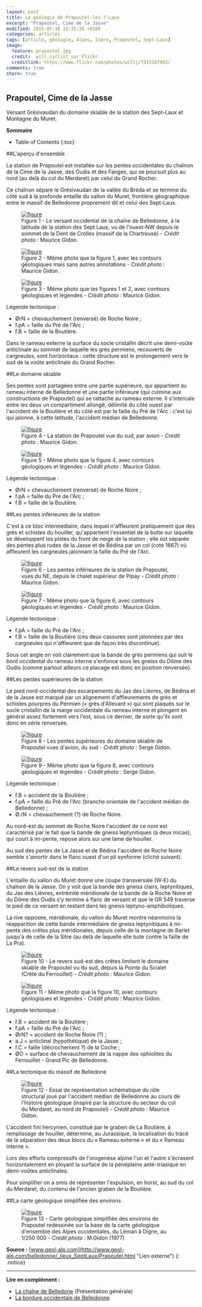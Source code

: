 ```yaml
---
layout: post
title: La géologie de Prapoutel-les-7-Laux
excerpt: "Prapoutel, Cime de la Jasse"
modified: 2015-07-30 15:35:26 +0100
categories: articles
tags: [article, géologie, Alpes, Isère, Prapoutel, Sept-Laux]
image:
  feature: prapoutel.jpg
  credit:  will_cyclist sur Flickr
  creditlink: https://www.flickr.com/photos/willj/7315107962/
comments: true
share: true
---
```

<h2>Prapoutel, Cime de la Jasse</h2>

Versant Grésivaudan du domaine skiable de la station des Sept-Laux et Montagne du Muret.

**Sommaire**

* Table of Contents
{:toc}

##L'aperçu d'ensemble

La station de Prapoutel est installée sur les pentes occidentales du chaînon de la Cime de la Jasse, des Oudis et des Fanges, qui se poursuit plus au nord (au delà du col du Merdaret) par celui du Grand Rocher.

Ce chaînon sépare le Grésivaudan de la vallée du Bréda et se termine du côté sud à la profonde entaille du vallon du Muret, frontière géographique entre le massif de Belledonne proprement dit et celui des Sept-Laux.

<figure>
	<a href="https://farm1.staticflickr.com/520/19487417963_574c10d87d_o.jpg"><img src="http://bit.ly/1fNKvHj" alt="figure" /></a>
	<figcaption>Figure 1 - Le versant occidental de la chaîne de Belledonne, à la latitude de la station des Sept Laux, vu de l'ouest-NW depuis le sommet de la Dent de Crolles (massif de la Chartreuse) - <i>Crédit photo :</i> Maurice Gidon.</figcaption>
</figure>

<figure>
	<a href="https://farm1.staticflickr.com/439/20108409215_435edac043_o.jpg"><img src="http://bit.ly/1fNKHX6" alt="figure" /></a>
	<figcaption>Figure 2 - Même photo que la figure 1, avec les contours géologiques mais sans autres annotations - <i>Crédit photo :</i> Maurice Gidon.</figcaption>
</figure>

<figure>
	<a href="https://farm1.staticflickr.com/441/19487418723_2e4ca021d3_o.jpg"><img src="http://bit.ly/1MWWNIy" alt="figure" /></a>
	<figcaption>Figure 3 - Même photo que les figures 1 et 2, avec contours géologiques et légendes - <i>Crédit photo :</i> Maurice Gidon. </figcaption>
</figure>

Légende tectonique :

- ØrN = chevauchement (renversé) de Roche Noire ;
- f.pA = faille du Pré de l'Arc ;
- f.B = faille de la Boutière.

Dans le rameau externe la surface du socle cristallin décrit une demi-voûte anticlinale au sommet de laquelle les grès permiens, recouverts de cargneules, sont horizontaux : cette structure est le prolongement vers le sud de la voûte anticlinale du Grand Rocher.

##Le domaine skiable

Ses pentes sont partagées entre une partie supérieure, qui appartient au rameau interne de Belledonne et une partie inférieure (qui culmine aux constructions de Prapoutel) qui se rattache au rameau externe. Il s'intercale entre les deux un compartiment allongé, délimité du côté ouest par l'accident de la Boutière et du côté est par la faille du Pré de l'Arc : c'est lui qui jalonne, à cette latitude, l'accident médian de Belledonne.

<figure>
	<a href="https://farm1.staticflickr.com/540/19920303978_86a2c5786d_o.jpg"><img src="http://bit.ly/1LUh8zi" alt="figure" /></a>
	<figcaption>Figure 4 - La station de Prapoutel vue du sud, par avion - <i>Crédit photo :</i> Maurice Gidon.</figcaption>
</figure>

<figure>
	<a href="https://farm4.staticflickr.com/3667/20113863121_64caebe20c_o.jpg"><img src="http://bit.ly/1I6oOfj" alt="figure" /></a>
	<figcaption>Figure 5 - Même photo que la figure 4, avec contours géologiques et légendes - <i>Crédit photo :</i> Maurice Gidon.</figcaption>
</figure>

Légende tectonique :

- ØrN = chevauchement (renversé) de Roche Noire ;
- f.pA = faille du Pré de l'Arc ;
- f.B = faille de la Boutière.

##Les pentes inférieures de la station

C'est à ce bloc intermédiaire, dans lequel n'affleurent pratiquement que des grès et schistes du houiller, qu'appartient l'essentiel de la butte sur laquelle se développent les pistes du front de neige de la station ; elle est séparée des pentes plus rudes de la Jasse et de Bédina par un col (coté 1667) où affleurent les cargneules jalonnant la faille du Pré de l'Arc.

<figure>
	<a href="https://farm4.staticflickr.com/3721/20082117476_44eb53624e_o.jpg"><img src="http://bit.ly/1JUUWAW" alt="figure" /></a>
	<figcaption>Figure 6 - Les pentes inférieures de la station de Prapoutel, vues du NE, depuis le chalet supérieur de Pipay - <i>Crédit photo :</i>  Maurice Gidon.</figcaption>
</figure>

<figure>
	<a href="https://farm1.staticflickr.com/423/19921720839_4f704e8f77_o.jpg"><img src="http://bit.ly/1KEtCtz" alt="figure" /></a>
	<figcaption>Figure 7 - Même photo que la figure 6, avec contours géologiques et légendes - <i>Crédit photo :</i>  Maurice Gidon.</figcaption>
</figure>

Légende tectonique :

- f.pA = faille du Pré de l'Arc ;
- f.B = faille de la Boutière (ces deux cassures sont jalonnées par des cargneules qui n'affleurent que de façon très discontinue).

Sous cet angle on voit clairement que la bande de grès permiens qui suit le bord occidental du rameau interne s'enfonce sous les gneiss du Dôme des Oudis (comme partout ailleurs ce placage est donc en position renversée).

##Les pentes supérieures de la station

Le pied nord-occidental des escarpements du Jas des Lièvres, de Bédina et de la Jasse est marqué par un alignement d'affleurements de grès et schistes pourpres du Permien (« grès d'Allevard ») qui sont plaqués sur le socle cristallin de la marge occidentale du rameau interne et plongent en général assez fortement vers l'est, sous ce dernier, de sorte qu'ils sont donc en série renversée.

<figure>
	<a href="https://farm4.staticflickr.com/3766/19920304978_6384972415_o.jpg"><img src="http://bit.ly/1H9aUW4" alt="figure" /></a>
	<figcaption>Figure 8 - Les pentes supérieures du domaine skiable de Prapoutel vues d'avion, du sud - <i>Crédit photo :</i>  Serge Gidon.</figcaption>
</figure>

<figure>
	<a href="https://farm1.staticflickr.com/383/19487413473_5ec4d56498_o.jpg"><img src="http://bit.ly/1h9PUtm" alt="figure" /></a>
	<figcaption>Figure 9 - Même photo que la figure 8, avec contours géologiques et légendes - <i>Crédit photo :</i>  Serge Gidon.</figcaption>
</figure>

Légende tectonique :

- f.B = accident de la Boutière ;
- f.pA = faille du Pré de l'Arc (branche orientale de l'accident médian de Belledonne) ;
- Ø.rN = chevauchement (?) de Roche Noire.

Au nord-est du sommet de Roche Noire l'accident de ce nom est caractérisé par le fait que la bande de gneiss leptynitiques (à deux micas), qui court à mi-pente, repose alors sur une lame de houiller.

Au sud des pentes de La Jasse et de Bédina l'accident de Roche Noire semble s'amortir dans le flanc ouest d'un pli synforme (cliché suivant).

##Le revers sud-est de la station

L'entaille du vallon du Muret donne une coupe transversale (W-E) du chaînon de la Jasse. On y voit que la bande des gneiss clairs, leptynitiques, du Jas des Lièvres, extrémité méridionale de la bande de la Roche Noire et du Dôme des Oudis s'y termine à flanc de versant et que le GR 549 traverse le pied de ce versant en restant dans les gneiss leptyno-amphiboliques.

La rive opposée, méridionale, du vallon du Muret montre néanmoins la réapparition de cette bande intermédiaire de gneiss leptynitiques à mi-pente des crêtes plus méridionales, depuis celle de la montagne de Barlet jusqu'à de celle de la Sitre (au delà de laquelle elle bute contre la faille de La Pra).

<figure>
	<a href="https://farm4.staticflickr.com/3750/19487412663_f6c6860937_o.jpg"><img src="http://bit.ly/1IwAZDM" alt="figure" /></a>
	<figcaption>Figure 10 - Le revers sud-est des crêtes limitant le domaine skiable de Prapoutel vu du sud, depuis la Pointe du Scialet (Crête du Ferrouillet) - <i>Crédit photo :</i>  Maurice Gidon.</figcaption>
</figure> 

<figure>
	<a href="https://farm1.staticflickr.com/276/19487412773_ed6c09a419_o.jpg"><img src="http://bit.ly/1M0MGVT" alt="figure" /></a>
	<figcaption>Figure 11 - Même photo que la figure 10, avec contours géologiques et légendes - <i>Crédit photo :</i>  Maurice Gidon.</figcaption>
</figure>

Légende tectonique :

- f.B = accident de la Boutière ;
- f.pA = faille du Pré de l'Arc ;
- ØrN? = accident de Roche Noire (?) ;
- a.J = anticlinal (hypothétique) de la Jasse ;
- f.C = faille (décrochement ?) de la Coche ;
- ØO = surface de chevauchement de la nappe des ophiolites du Ferrouillet - Grand Pic de Belledonne.

##La tectonique du massif de Belledone

<figure>
	<a href="https://farm1.staticflickr.com/511/19487411763_f5d0c5ca9f_o.gif"><img src="http://bit.ly/1DUDzhx" alt="figure" /></a>
	<figcaption>Figure 12 - Essai de représentation schématique du rôle structural joué par l'accident médian de Belledonne au cours de l'histoire géologique (inspiré par la structure du secteur du col du Merdaret, au nord de Prapoutel) - <i>Crédit photo :</i>  Maurice Gidon.</figcaption>
</figure>

L'accident fini hercynien, constitué par le graben de La Boutière, à remplissage de houiller, détermine, au Jurassique, la localisation du tracé de la séparation des deux blocs du « Rameau externe » et du « Rameau interne ».

Lors des efforts compressifs de l'orogenèse alpine l'un et l'autre s'écrasent horizontalement en ployant la surface de la pénéplaine anté-triasique en demi-voûtes anticlinales.

Pour simplifier on a omis de représenter l'expulsion, en horst, au sud du col du Merdaret, du contenu de l'ancien graben de la Boutière.

##La carte géologique simplifiée des environs

<figure>
	<a href="https://farm1.staticflickr.com/298/20113867171_f8d6023ff1_o.gif"><img src="http://bit.ly/1MAYApy" alt="figure" /></a>
	<figcaption>Figure 13 - Carte géologique simplifiée des environs de Prapoutel redessinée sur la base de la carte géologique d'ensemble des Alpes occidentales, du Léman à Digne, au 1/250 000 - <i>Crédit photo :</i> M.Gidon (1977)</figcaption>
</figure>

**Source :** [www.geol-alp.com](http://www.geol-alp.com/belledonne/_lieux_SeptLaux/Prapoutel.html "Lien externe")
{: .notice}

----
**Lire en complément :**

- [La chaîne de Belledone](http://moniliformopse.github.io/articles/belledone/) (Présentation générale)
- [La bordure occidentale de Belledonne](http://moniliformopse.github.io/articles/bordure-belledone/)